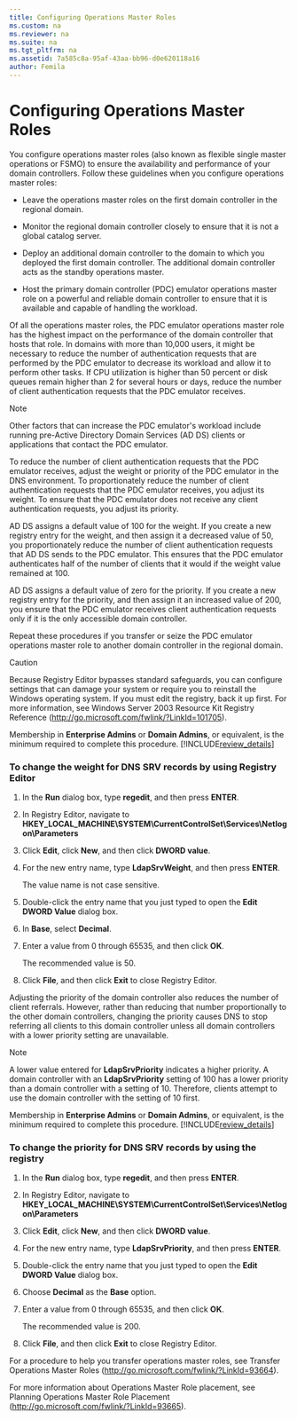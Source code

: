 ```yaml
---
title: Configuring Operations Master Roles
ms.custom: na
ms.reviewer: na
ms.suite: na
ms.tgt_pltfrm: na
ms.assetid: 7a585c8a-95af-43aa-bb96-d0e620118a16
author: Femila
---
```

# Configuring Operations Master Roles
You configure operations master roles \(also known as flexible single master operations or FSMO\) to ensure the availability and performance of your domain controllers. Follow these guidelines when you configure operations master roles:  
  
-   Leave the operations master roles on the first domain controller in the regional domain.  
  
-   Monitor the regional domain controller closely to ensure that it is not a global catalog server.  
  
-   Deploy an additional domain controller to the domain to which you deployed the first domain controller. The additional domain controller acts as the standby operations master.  
  
-   Host the primary domain controller \(PDC\) emulator operations master role on a powerful and reliable domain controller to ensure that it is available and capable of handling the workload.  
  
Of all the operations master roles, the PDC emulator operations master role has the highest impact on the performance of the domain controller that hosts that role. In domains with more than 10,000 users, it might be necessary to reduce the number of authentication requests that are performed by the PDC emulator to decrease its workload and allow it to perform other tasks. If CPU utilization is higher than 50 percent or disk queues remain higher than 2 for several hours or days, reduce the number of client authentication requests that the PDC emulator receives.  
  
> [!NOTE]  
> Other factors that can increase the PDC emulator's workload include running pre\-Active Directory Domain Services \(AD DS\) clients or applications that contact the PDC emulator.  
  
To reduce the number of client authentication requests that the PDC emulator receives, adjust the weight or priority of the PDC emulator in the DNS environment. To proportionately reduce the number of client authentication requests that the PDC emulator receives, you adjust its weight. To ensure that the PDC emulator does not receive any client authentication requests, you adjust its priority.  
  
AD DS assigns a default value of 100 for the weight. If you create a new registry entry for the weight, and then assign it a decreased value of 50, you proportionately reduce the number of client authentication requests that AD DS sends to the PDC emulator. This ensures that the PDC emulator authenticates half of the number of clients that it would if the weight value remained at 100.  
  
AD DS assigns a default value of zero for the priority. If you create a new registry entry for the priority, and then assign it an increased value of 200, you ensure that the PDC emulator receives client authentication requests only if it is the only accessible domain controller.  
  
Repeat these procedures if you transfer or seize the PDC emulator operations master role to another domain controller in the regional domain.  
  
> [!CAUTION]  
> Because Registry Editor bypasses standard safeguards, you can configure settings that can damage your system or require you to reinstall the Windows operating system. If you must edit the registry, back it up first. For more information, see Windows Server 2003 Resource Kit Registry Reference \([http:\/\/go.microsoft.com\/fwlink\/?LinkId\=101705](http://go.microsoft.com/fwlink/?LinkId=101705)\).  
  
Membership in **Enterprise Admins** or **Domain Admins**, or equivalent, is the minimum required to complete this procedure. [!INCLUDE[review_details](../Token/review_details_md.md)]  
  
### To change the weight for DNS SRV records by using Registry Editor  
  
1.  In the **Run** dialog box, type **regedit**, and then press **ENTER**.  
  
2.  In Registry Editor, navigate to **HKEY\_LOCAL\_MACHINE\\SYSTEM\\CurrentControlSet\\Services\\Netlogon\\Parameters**  
  
3.  Click **Edit**, click **New**, and then click **DWORD value**.  
  
4.  For the new entry name, type **LdapSrvWeight**, and then press **ENTER**.  
  
    The value name is not case sensitive.  
  
5.  Double\-click the entry name that you just typed to open the **Edit DWORD Value** dialog box.  
  
6.  In **Base**, select **Decimal**.  
  
7.  Enter a value from 0 through 65535, and then click **OK**.  
  
    The recommended value is 50.  
  
8.  Click **File**, and then click **Exit** to close Registry Editor.  
  
Adjusting the priority of the domain controller also reduces the number of client referrals. However, rather than reducing that number proportionally to the other domain controllers, changing the priority causes DNS to stop referring all clients to this domain controller unless all domain controllers with a lower priority setting are unavailable.  
  
> [!NOTE]  
> A lower value entered for **LdapSrvPriority** indicates a higher priority. A domain controller with an **LdapSrvPriority** setting of 100 has a lower priority than a domain controller with a setting of 10. Therefore, clients attempt to use the domain controller with the setting of 10 first.  
  
Membership in **Enterprise Admins** or **Domain Admins**, or equivalent, is the minimum required to complete this procedure. [!INCLUDE[review_details](../Token/review_details_md.md)]  
  
### To change the priority for DNS SRV records by using the registry  
  
1.  In the **Run** dialog box, type **regedit**, and then press **ENTER**.  
  
2.  In Registry Editor, navigate to **HKEY\_LOCAL\_MACHINE\\SYSTEM\\CurrentControlSet\\Services\\Netlogon\\Parameters**  
  
3.  Click **Edit**, click **New**, and then click **DWORD value**.  
  
4.  For the new entry name, type **LdapSrvPriority**, and then press **ENTER**.  
  
5.  Double\-click the entry name that you just typed to open the **Edit DWORD Value** dialog box.  
  
6.  Choose **Decimal** as the **Base** option.  
  
7.  Enter a value from 0 through 65535, and then click **OK**.  
  
    The recommended value is 200.  
  
8.  Click **File**, and then click **Exit** to close Registry Editor.  
  
For a procedure to help you transfer operations master roles, see Transfer Operations Master Roles \([http:\/\/go.microsoft.com\/fwlink\/?LinkId\=93664](http://go.microsoft.com/fwlink/?LinkId=93664)\).  
  
For more information about Operations Master Role placement, see Planning Operations Master Role Placement \([http:\/\/go.microsoft.com\/fwlink\/?LinkId\=93665](http://go.microsoft.com/fwlink/?LinkId=93665)\).  
  
